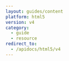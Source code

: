 ```yaml
---
layout: guides/content
platform: html5
version: v4
category:
  - guide
  - resource
redirect_to:
  - /apidocs/html5/v4
---
```

